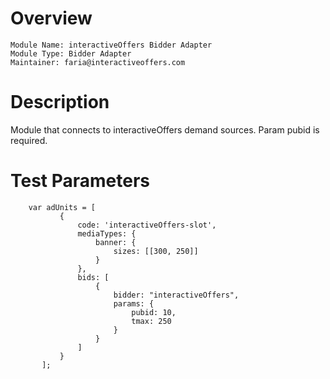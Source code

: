 # Overview
 
```
Module Name: interactiveOffers Bidder Adapter
Module Type: Bidder Adapter
Maintainer: faria@interactiveoffers.com
```

# Description

Module that connects to interactiveOffers demand sources. Param pubid is required.

# Test Parameters
```
    var adUnits = [
           {
               code: 'interactiveOffers-slot',
               mediaTypes: {
                   banner: {
                       sizes: [[300, 250]]
                   }
               },
               bids: [
                   {
                       bidder: "interactiveOffers",
                       params: {
                           pubid: 10,
                           tmax: 250
                       }
                   }
               ]
           }
       ];
```
